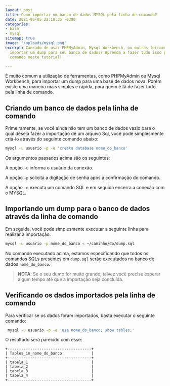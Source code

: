 ```yaml
---
layout: post
title: Como importar um banco de dados MYSQL pela linha de comando?
date: 2021-06-05 22:18:35 -0300
categories:
- bash
- mysql
sitemap: true
image: "/uploads/mysql.png"
excerpt: Cansado de usar PHPMyAdmin, Mysql Workbench, ou outras ferramentas, para
  importar um dump para seu banco de dados? Aprenda a fazer tudo isso pela linha de
  comando neste tutorial!

---
```

É muito comum a utilização de ferramentas, como PHPMyAdmin ou Mysql Workbench,  para importar um dump para uma base de dados nova. Porém existe uma maneira mais simples e rápida, para quem é fã de fazer tudo pela linha de comando.

## Criando um  banco de dados pela linha de comando

Primeiramente, se você ainda não tem um banco de dados vazio para o qual deseja fazer a importação de um arquivo Sql, você pode simplesmente criá-lo através do seguinte comando abaixo:

```bash
mysql -u usuario -p -e 'create database nome_do_banco'
```
Os argumentos passados acima são os seguintes:

A opção `-u` informa o usuário da conexão. 

A opção `-p` solicita a digitação de senha após a confirmação do comando.

A opção `-e` executa um comando SQL e em seguida encerra a conexão com o MYSQL.

## Importando um dump para o banco de dados através da linha de comando

Em seguida, você pode simplesmente executar a seguinte linha para realizar a importação.

```bash
mysql -u usuario -p nome_do_banco < ~/caminho/do/dump.sql
```

No comando executado acima, estamos especificando que todos os comandos SQLs presentes em `dump.sql` serão executados no banco de dados `nome_do_banco`. 

> **NOTA**: Se o seu dump for muito grande, talvez você precise esperar algum tempo até que a importação seja concluída.

## Verificando os dados importados pela linha de comando

Para verificar se os dados foram importados, basta executar o seguinte comando:

```bash
 mysql -u usuario -p -e 'use nome_do_banco; show tables;'
```

O resultado será parecido com esse:

```text
+-------------------------------------+
| Tables_in_nome_do_banco             |
+-------------------------------------+
| tabela_1                            |
| tabela_2                            | 
| tabela_3                            |
| tabela_4                            |
+-------------------------------------+
```